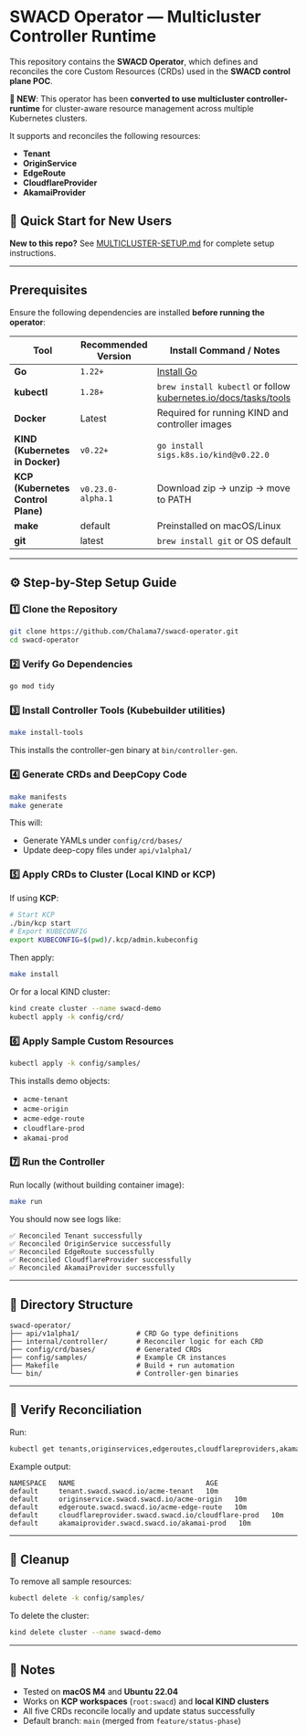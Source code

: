 #  SWACD Operator — Multicluster Controller Runtime

This repository contains the **SWACD Operator**, which defines and reconciles the core Custom Resources (CRDs) used in the **SWACD control plane POC**. 

**🚀 NEW**: This operator has been **converted to use multicluster controller-runtime** for cluster-aware resource management across multiple Kubernetes clusters.

It supports and reconciles the following resources:
-  **Tenant**
-  **OriginService**
-  **EdgeRoute**
-  **CloudflareProvider**
-  **AkamaiProvider**

## 🎯 Quick Start for New Users

**New to this repo?** See [MULTICLUSTER-SETUP.md](./MULTICLUSTER-SETUP.md) for complete setup instructions.

---

## Prerequisites

Ensure the following dependencies are installed **before running the operator**:

| Tool | Recommended Version | Install Command / Notes |
|------|---------------------|--------------------------|
| **Go** | `1.22+` | [Install Go](https://go.dev/doc/install) |
| **kubectl** | `1.28+` | `brew install kubectl` or follow [kubernetes.io/docs/tasks/tools](https://kubernetes.io/docs/tasks/tools/) |
| **Docker** | Latest | Required for running KIND and controller images |
| **KIND (Kubernetes in Docker)** | `v0.22+` | `go install sigs.k8s.io/kind@v0.22.0` |
| **KCP (Kubernetes Control Plane)** | `v0.23.0-alpha.1` | Download zip → unzip → move to PATH |
| **make** | default | Preinstalled on macOS/Linux |
| **git** | latest | `brew install git` or OS default |

---

## ⚙️ Step-by-Step Setup Guide

### 1️⃣ Clone the Repository
```bash
git clone https://github.com/Chalama7/swacd-operator.git
cd swacd-operator
```

### 2️⃣ Verify Go Dependencies
```bash
go mod tidy
```

### 3️⃣ Install Controller Tools (Kubebuilder utilities)
```bash
make install-tools
```
This installs the controller-gen binary at `bin/controller-gen`.

### 4️⃣ Generate CRDs and DeepCopy Code
```bash
make manifests
make generate
```
This will:
- Generate YAMLs under `config/crd/bases/`
- Update deep-copy files under `api/v1alpha1/`

### 5️⃣ Apply CRDs to Cluster (Local KIND or KCP)
If using **KCP**:
```bash
# Start KCP
./bin/kcp start
# Export KUBECONFIG
export KUBECONFIG=$(pwd)/.kcp/admin.kubeconfig
```
Then apply:
```bash
make install
```

Or for a local KIND cluster:
```bash
kind create cluster --name swacd-demo
kubectl apply -k config/crd/
```

### 6️⃣ Apply Sample Custom Resources
```bash
kubectl apply -k config/samples/
```
This installs demo objects:
- `acme-tenant`
- `acme-origin`
- `acme-edge-route`
- `cloudflare-prod`
- `akamai-prod`

### 7️⃣ Run the Controller
Run locally (without building container image):
```bash
make run
```
You should now see logs like:
```
✅ Reconciled Tenant successfully
✅ Reconciled OriginService successfully
✅ Reconciled EdgeRoute successfully
✅ Reconciled CloudflareProvider successfully
✅ Reconciled AkamaiProvider successfully
```

---

## 📂 Directory Structure
```
swacd-operator/
├── api/v1alpha1/              # CRD Go type definitions
├── internal/controller/       # Reconciler logic for each CRD
├── config/crd/bases/          # Generated CRDs
├── config/samples/            # Example CR instances
├── Makefile                   # Build + run automation
└── bin/                       # Controller-gen binaries
```

---

## 🧪 Verify Reconciliation
Run:
```bash
kubectl get tenants,originservices,edgeroutes,cloudflareproviders,akamaiproviders -A
```
Example output:
```
NAMESPACE   NAME                                AGE
default     tenant.swacd.swacd.io/acme-tenant   10m
default     originservice.swacd.swacd.io/acme-origin   10m
default     edgeroute.swacd.swacd.io/acme-edge-route   10m
default     cloudflareprovider.swacd.swacd.io/cloudflare-prod   10m
default     akamaiprovider.swacd.swacd.io/akamai-prod   10m
```

---

## 🧹 Cleanup
To remove all sample resources:
```bash
kubectl delete -k config/samples/
```
To delete the cluster:
```bash
kind delete cluster --name swacd-demo
```

---

## 🧾 Notes
- Tested on **macOS M4** and **Ubuntu 22.04**
- Works on **KCP workspaces** (`root:swacd`) and **local KIND clusters**
- All five CRDs reconcile locally and update status successfully
- Default branch: `main` (merged from `feature/status-phase`)

